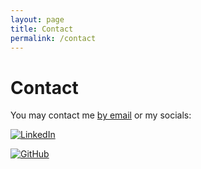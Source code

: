 ```yaml
---
layout: page
title: Contact
permalink: /contact
---
```


# Contact

You may contact me [by email](mailto:jeffreylckang@gmail.com) or my socials:

[![LinkedIn](https://img.shields.io/badge/LinkedIn-blue?logo=linkedin&logoColor=white)](https://www.linkedin.com/in/jeffreylckang/)

[![GitHub](https://img.shields.io/badge/GitHub-black?logo=github&logoColor=white)](https://github.com/jeffreylckang)

